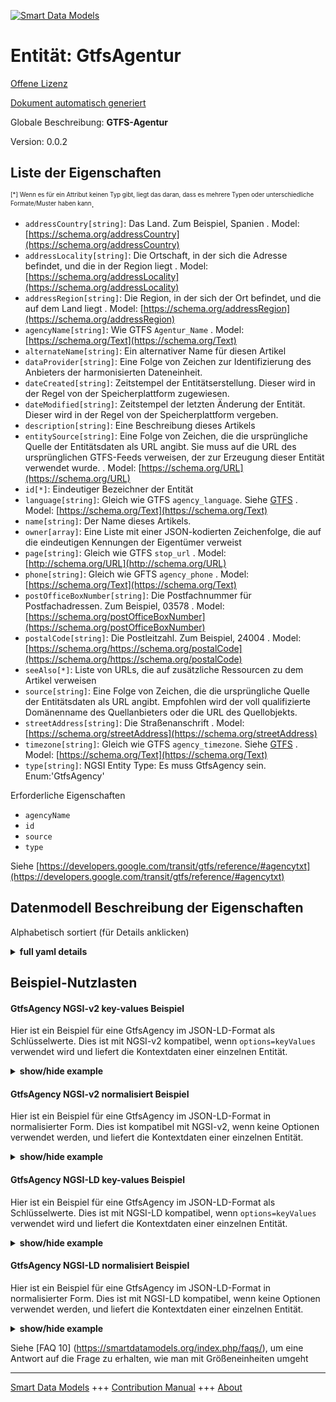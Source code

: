 <!-- 10-Header -->  
[![Smart Data Models](https://smartdatamodels.org/wp-content/uploads/2022/01/SmartDataModels_logo.png "Logo")](https://smartdatamodels.org)  
Entität: GtfsAgentur  
====================<!-- /10-Header -->  
<!-- 15-License -->  
[Offene Lizenz](https://github.com/smart-data-models//dataModel.UrbanMobility/blob/master/GtfsAgency/LICENSE.md)  
[Dokument automatisch generiert](https://docs.google.com/presentation/d/e/2PACX-1vTs-Ng5dIAwkg91oTTUdt8ua7woBXhPnwavZ0FxgR8BsAI_Ek3C5q97Nd94HS8KhP-r_quD4H0fgyt3/pub?start=false&loop=false&delayms=3000#slide=id.gb715ace035_0_60)  
<!-- /15-License -->  
<!-- 20-Description -->  
Globale Beschreibung: **GTFS-Agentur**  
Version: 0.0.2  
<!-- /20-Description -->  
<!-- 30-PropertiesList -->  

## Liste der Eigenschaften  

<sup><sub>[*] Wenn es für ein Attribut keinen Typ gibt, liegt das daran, dass es mehrere Typen oder unterschiedliche Formate/Muster haben kann</sub></sup>.  
- `addressCountry[string]`: Das Land. Zum Beispiel, Spanien  . Model: [https://schema.org/addressCountry](https://schema.org/addressCountry)- `addressLocality[string]`: Die Ortschaft, in der sich die Adresse befindet, und die in der Region liegt  . Model: [https://schema.org/addressLocality](https://schema.org/addressLocality)- `addressRegion[string]`: Die Region, in der sich der Ort befindet, und die auf dem Land liegt  . Model: [https://schema.org/addressRegion](https://schema.org/addressRegion)- `agencyName[string]`: Wie GTFS `Agentur_Name`  . Model: [https://schema.org/Text](https://schema.org/Text)- `alternateName[string]`: Ein alternativer Name für diesen Artikel  - `dataProvider[string]`: Eine Folge von Zeichen zur Identifizierung des Anbieters der harmonisierten Dateneinheit.  - `dateCreated[string]`: Zeitstempel der Entitätserstellung. Dieser wird in der Regel von der Speicherplattform zugewiesen.  - `dateModified[string]`: Zeitstempel der letzten Änderung der Entität. Dieser wird in der Regel von der Speicherplattform vergeben.  - `description[string]`: Eine Beschreibung dieses Artikels  - `entitySource[string]`: Eine Folge von Zeichen, die die ursprüngliche Quelle der Entitätsdaten als URL angibt. Sie muss auf die URL des ursprünglichen GTFS-Feeds verweisen, der zur Erzeugung dieser Entität verwendet wurde.  . Model: [https://schema.org/URL](https://schema.org/URL)- `id[*]`: Eindeutiger Bezeichner der Entität  - `language[string]`: Gleich wie GTFS `agency_language`. Siehe [GTFS](https://developers.google.com/transit/gtfs/reference/#agencytxt)  . Model: [https://schema.org/Text](https://schema.org/Text)- `name[string]`: Der Name dieses Artikels.  - `owner[array]`: Eine Liste mit einer JSON-kodierten Zeichenfolge, die auf die eindeutigen Kennungen der Eigentümer verweist  - `page[string]`: Gleich wie GTFS `stop_url`  . Model: [http://schema.org/URL](http://schema.org/URL)- `phone[string]`: Gleich wie GFTS `agency_phone`  . Model: [https://schema.org/Text](https://schema.org/Text)- `postOfficeBoxNumber[string]`: Die Postfachnummer für Postfachadressen. Zum Beispiel, 03578  . Model: [https://schema.org/postOfficeBoxNumber](https://schema.org/postOfficeBoxNumber)- `postalCode[string]`: Die Postleitzahl. Zum Beispiel, 24004  . Model: [https://schema.org/https://schema.org/postalCode](https://schema.org/https://schema.org/postalCode)- `seeAlso[*]`: Liste von URLs, die auf zusätzliche Ressourcen zu dem Artikel verweisen  - `source[string]`: Eine Folge von Zeichen, die die ursprüngliche Quelle der Entitätsdaten als URL angibt. Empfohlen wird der voll qualifizierte Domänenname des Quellanbieters oder die URL des Quellobjekts.  - `streetAddress[string]`: Die Straßenanschrift  . Model: [https://schema.org/streetAddress](https://schema.org/streetAddress)- `timezone[string]`: Gleich wie GTFS `agency_timezone`. Siehe [GTFS](https://developers.google.com/transit/gtfs/reference/#agencytxt)  . Model: [https://schema.org/Text](https://schema.org/Text)- `type[string]`: NGSI Entity Type: Es muss GtfsAgency sein. Enum:'GtfsAgency'  <!-- /30-PropertiesList -->  
<!-- 35-RequiredProperties -->  
Erforderliche Eigenschaften  
- `agencyName`  - `id`  - `source`  - `type`  <!-- /35-RequiredProperties -->  
<!-- 40-RequiredProperties -->  
Siehe [https://developers.google.com/transit/gtfs/reference/#agencytxt](https://developers.google.com/transit/gtfs/reference/#agencytxt)  
<!-- /40-RequiredProperties -->  
<!-- 50-DataModelHeader -->  
## Datenmodell Beschreibung der Eigenschaften  
Alphabetisch sortiert (für Details anklicken)  
<!-- /50-DataModelHeader -->  
<!-- 60-ModelYaml -->  
<details><summary><strong>full yaml details</strong></summary>    
```yaml  
GtfsAgency:    
  description: 'GTFS Agency'    
  properties:    
    addressCountry:    
      description: 'The country. For example, Spain'    
      type: string    
      x-ngsi:    
        model: https://schema.org/addressCountry    
        type: Property    
    addressLocality:    
      description: 'The locality in which the street address is, and which is in the region'    
      type: string    
      x-ngsi:    
        model: https://schema.org/addressLocality    
        type: Property    
    addressRegion:    
      description: 'The region in which the locality is, and which is in the country'    
      type: string    
      x-ngsi:    
        model: https://schema.org/addressRegion    
        type: Property    
    agencyName:    
      description: 'Same as GTFS `agency_name`'    
      type: string    
      x-ngsi:    
        model: https://schema.org/Text    
        type: Property    
    alternateName:    
      description: 'An alternative name for this item'    
      type: string    
      x-ngsi:    
        type: Property    
    dataProvider:    
      description: 'A sequence of characters identifying the provider of the harmonised data entity.'    
      type: string    
      x-ngsi:    
        type: Property    
    dateCreated:    
      description: 'Entity creation timestamp. This will usually be allocated by the storage platform.'    
      format: date-time    
      type: string    
      x-ngsi:    
        type: Property    
    dateModified:    
      description: 'Timestamp of the last modification of the entity. This will usually be allocated by the storage platform.'    
      format: date-time    
      type: string    
      x-ngsi:    
        type: Property    
    description:    
      description: 'A description of this item'    
      type: string    
      x-ngsi:    
        type: Property    
    entitySource:    
      description: 'A sequence of characters giving the original source of the Entity data as a URL. It shall point to the URL of the original GTFS feed used to generate this Entity'    
      format: uri    
      type: string    
      x-ngsi:    
        model: https://schema.org/URL    
        type: Property    
    id:    
      anyOf: &gtfsagency_-_properties_-_owner_-_items_-_anyof    
        - description: 'Property. Identifier format of any NGSI entity'    
          maxLength: 256    
          minLength: 1    
          pattern: ^[\w\-\.\{\}\$\+\*\[\]`|~^@!,:\\]+$    
          type: string    
        - description: 'Property. Identifier format of any NGSI entity'    
          format: uri    
          type: string    
      description: 'Unique identifier of the entity'    
      x-ngsi:    
        type: Property    
    language:    
      description: "Same as GTFS `agency_language`. See [GTFS](https://developers.google.com/transit/gtfs/reference/#agencytxt)"    
      type: string    
      x-ngsi:    
        model: https://schema.org/Text    
        type: Property    
    name:    
      description: 'The name of this item.'    
      type: string    
      x-ngsi:    
        type: Property    
    owner:    
      description: 'A List containing a JSON encoded sequence of characters referencing the unique Ids of the owner(s)'    
      items:    
        anyOf: *gtfsagency_-_properties_-_owner_-_items_-_anyof    
        description: 'Property. Unique identifier of the entity'    
      type: array    
      x-ngsi:    
        type: Property    
    page:    
      description: 'Same as GTFS `stop_url`'    
      format: uri    
      type: string    
      x-ngsi:    
        model: http://schema.org/URL    
        type: Property    
    phone:    
      description: 'Same as GFTS `agency_phone`'    
      type: string    
      x-ngsi:    
        model: https://schema.org/Text    
        type: Property    
    postOfficeBoxNumber:    
      description: 'The post office box number for PO box addresses. For example, 03578'    
      type: string    
      x-ngsi:    
        model: https://schema.org/postOfficeBoxNumber    
        type: Property    
    postalCode:    
      description: 'The postal code. For example, 24004'    
      type: string    
      x-ngsi:    
        model: https://schema.org/https://schema.org/postalCode    
        type: Property    
    seeAlso:    
      description: 'list of uri pointing to additional resources about the item'    
      oneOf:    
        - items:    
            format: uri    
            type: string    
          minItems: 1    
          type: array    
        - format: uri    
          type: string    
      x-ngsi:    
        type: Property    
    source:    
      description: 'A sequence of characters giving the original source of the entity data as a URL. Recommended to be the fully qualified domain name of the source provider, or the URL to the source object.'    
      type: string    
      x-ngsi:    
        type: Property    
    streetAddress:    
      description: 'The street address'    
      type: string    
      x-ngsi:    
        model: https://schema.org/streetAddress    
        type: Property    
    timezone:    
      description: "Same as GTFS `agency_timezone`. See [GTFS](https://developers.google.com/transit/gtfs/reference/#agencytxt)"    
      type: string    
      x-ngsi:    
        model: https://schema.org/Text    
        type: Property    
    type:    
      description: 'NGSI Entity Type: It has to be GtfsAgency. Enum:''GtfsAgency'''    
      enum:    
        - GtfsAgency    
      type: string    
      x-ngsi:    
        type: Property    
  required:    
    - id    
    - type    
    - agencyName    
    - source    
  type: object    
  x-derived-from: ""    
  x-disclaimer: 'Redistribution and use in source and binary forms, with or without modification, are permitted  provided that the license conditions are met. Copyleft (c) 2022 Contributors to Smart Data Models Program'    
  x-license-url: https://github.com/smart-data-models/dataModel.UrbanMobility/blob/master/GtfsAgency/LICENSE.md    
  x-model-schema: https://smart-data-models.github.io/dataModels.UrbanMobility/GtfsAgency/schema.json    
  x-model-tags: ""    
  x-version: 0.0.2    
```  
</details>    
<!-- /60-ModelYaml -->  
<!-- 70-MiddleNotes -->  
<!-- /70-MiddleNotes -->  
<!-- 80-Examples -->  
## Beispiel-Nutzlasten  
#### GtfsAgency NGSI-v2 key-values Beispiel  
Hier ist ein Beispiel für eine GtfsAgency im JSON-LD-Format als Schlüsselwerte. Dies ist mit NGSI-v2 kompatibel, wenn `options=keyValues` verwendet wird und liefert die Kontextdaten einer einzelnen Entität.  
<details><summary><strong>show/hide example</strong></summary>    
```json  
{  
  "id": "urn:ngsi-ld:GtfsAgency:Malaga_EMT",  
  "type": "GtfsAgency",  
  "agencyName": "Empresa Malagueña de Transportes",  
  "page": "http://www.emtmalaga.es/",  
  "timezone": "Europe/Madrid",  
  "language": "ES",  
  "source": "http://datosabiertos.malaga.eu/dataset/lineas-y-horarios-bus-google-transit/resource/24e86888-b91e-45bf-a48c-09855832fd52"  
}  
```  
</details>  
#### GtfsAgency NGSI-v2 normalisiert Beispiel  
Hier ist ein Beispiel für eine GtfsAgency im JSON-LD-Format in normalisierter Form. Dies ist kompatibel mit NGSI-v2, wenn keine Optionen verwendet werden, und liefert die Kontextdaten einer einzelnen Entität.  
<details><summary><strong>show/hide example</strong></summary>    
```json  
{  
  "id": "urn:ngsi-ld:GtfsAgency:Malaga_EMT",  
  "type": "GtfsAgency",  
  "agencyName": {  
    "value": "Empresa Malague\u00f1a de Transportes"  
  },  
  "language": {  
    "value": "ES"  
  },  
  "page": {  
    "value": "http://www.emtmalaga.es/"  
  },  
  "source": {  
    "value": "http://datosabiertos.malaga.eu/dataset/lineas-y-horarios-bus-google-transit/resource/24e86888-b91e-45bf-a48c-09855832fd52"  
  },  
  "timezone": {  
    "value": "Europe/Madrid"  
  }  
}  
```  
</details>  
#### GtfsAgency NGSI-LD key-values Beispiel  
Hier ist ein Beispiel für eine GtfsAgency im JSON-LD-Format als Schlüsselwerte. Dies ist mit NGSI-LD kompatibel, wenn `options=keyValues` verwendet wird und liefert die Kontextdaten einer einzelnen Entität.  
<details><summary><strong>show/hide example</strong></summary>    
```json  
{  
    "id": "urn:ngsi-ld:GtfsAgency:Malaga_EMT",  
    "type": "GtfsAgency",  
    "agencyName": {  
        "type": "Property",  
        "value": "Empresa Malague\u00f1a de Transportes"  
    },  
    "language": {  
        "type": "Property",  
        "value": "ES"  
    },  
    "page": {  
        "type": "Property",  
        "value": "http://www.emtmalaga.es/"  
    },  
    "source": {  
        "type": "Property",  
        "value": "http://datosabiertos.malaga.eu/dataset/lineas-y-horarios-bus-google-transit/resource/24e86888-b91e-45bf-a48c-09855832fd52"  
    },  
    "timezone": {  
        "type": "Property",  
        "value": "Europe/Madrid"  
    },  
    "@context": [  
        "https://uri.etsi.org/ngsi-ld/v1/ngsi-ld-core-context.jsonld",  
        "https://raw.githubusercontent.com/smart-data-models/dataModel.UrbanMobility/master/context.jsonld"  
    ]  
}  
```  
</details>  
#### GtfsAgency NGSI-LD normalisiert Beispiel  
Hier ist ein Beispiel für eine GtfsAgency im JSON-LD-Format in normalisierter Form. Dies ist mit NGSI-LD kompatibel, wenn keine Optionen verwendet werden, und liefert die Kontextdaten einer einzelnen Entität.  
<details><summary><strong>show/hide example</strong></summary>    
```json  
{  
    "id": "urn:ngsi-ld:GtfsAgency:Malaga_EMT",  
    "type": "GtfsAgency",  
    "agencyName": "Empresa Malague\u00f1a de Transportes",  
    "language": "ES",  
    "page": "http://www.emtmalaga.es/",  
    "source": "http://datosabiertos.malaga.eu/dataset/lineas-y-horarios-bus-google-transit/resource/24e86888-b91e-45bf-a48c-09855832fd52",  
    "timezone": "Europe/Madrid",  
    "@context": [  
        "https://uri.etsi.org/ngsi-ld/v1/ngsi-ld-core-context.jsonld",  
        "https://raw.githubusercontent.com/smart-data-models/dataModel.UrbanMobility/master/context.jsonld"  
    ]  
}  
```  
</details><!-- /80-Examples -->  
<!-- 90-FooterNotes -->  
<!-- /90-FooterNotes -->  
<!-- 95-Units -->  
Siehe [FAQ 10] (https://smartdatamodels.org/index.php/faqs/), um eine Antwort auf die Frage zu erhalten, wie man mit Größeneinheiten umgeht  
<!-- /95-Units -->  
<!-- 97-LastFooter -->  
---  
[Smart Data Models](https://smartdatamodels.org) +++ [Contribution Manual](https://bit.ly/contribution_manual) +++ [About](https://bit.ly/Introduction_SDM)<!-- /97-LastFooter -->  
